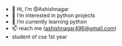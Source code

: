 - 👋 Hi, I’m @Ashishnagar
- 👀 I’m interested in python projects
- 🌱 I’m currently learning python
- 📫 reach me (ashishnagar496@gmail.com)
- student of cse 1st year

<!---
Ashishnagar496/Ashishnagar496 is a ✨ special ✨ repository because its `README.md` (this file) appears on your GitHub profile.
You can click the Preview link to take a look at your changes.
--->
